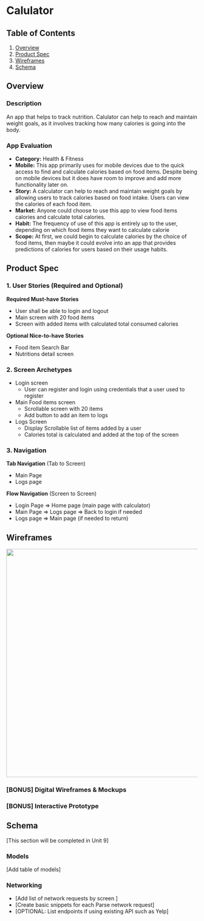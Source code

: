 # Calulator

## Table of Contents
1. [Overview](#Overview)
1. [Product Spec](#Product-Spec)
1. [Wireframes](#Wireframes)
2. [Schema](#Schema)

## Overview
### Description
An app that helps to track nutrition. Calulator can help to reach and maintain weight goals, as it involves tracking how many calories is going into the body.

### App Evaluation
- **Category:** Health & Fitness
- **Mobile:** This app primarily uses for mobile devices due to the quick access to find and calculate calories based on food items. Despite being on mobile devices but it does have room to improve and add more functionality later on. 
- **Story:** A calculator can help to reach and maintain weight goals by allowing users to track calories based on food intake. Users can view the calories of each food item. 
- **Market:** Anyone could choose to use this app to view food items calories and calculate total calories.
- **Habit:** The frequency of use of this app is entirely up to the user, depending on which food items they want to calculate calorie
- **Scope:** At first, we could begin to calculate calories by the choice of food items, then maybe it could evolve into an app that provides predictions of calories for users based on their usage habits. 

## Product Spec

### 1. User Stories (Required and Optional)

**Required Must-have Stories**

* User shall be able to login and logout
* Main screen with 20 food items
* Screen with added items with calculated total consumed calories

**Optional Nice-to-have Stories**

* Food item Search Bar 
* Nutritions detail screen

### 2. Screen Archetypes

* Login screen
    * User can register and login using credentials that a user used to register
* Main Food items screen
    * Scrollable screen with 20 items
    * Add button to add an item to logs
* Logs Screen
    * Display Scrollable list of items added by a user
    * Calories total is calculated and added at the top of the screen

### 3. Navigation

**Tab Navigation** (Tab to Screen)

* Main Page
* Logs page

**Flow Navigation** (Screen to Screen)

* Login Page
   => Home page (main page with calculator)
* Main Page
   => Logs page
   => Back to login if needed
* Logs page
   => Main page (if needed to return)
   

## Wireframes 
<img src="https://i.imgur.com/gZLIjVX.jpg" width=600>

### [BONUS] Digital Wireframes & Mockups

### [BONUS] Interactive Prototype

## Schema 
[This section will be completed in Unit 9]
### Models
[Add table of models]
### Networking
- [Add list of network requests by screen ]
- [Create basic snippets for each Parse network request]
- [OPTIONAL: List endpoints if using existing API such as Yelp]
